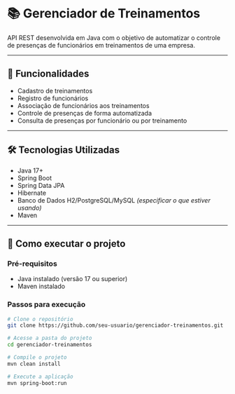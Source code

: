 # 📚 Gerenciador de Treinamentos

API REST desenvolvida em Java com o objetivo de automatizar o controle de presenças de funcionários em treinamentos de uma empresa.

---

## 🚀 Funcionalidades

- Cadastro de treinamentos
- Registro de funcionários
- Associação de funcionários aos treinamentos
- Controle de presenças de forma automatizada
- Consulta de presenças por funcionário ou por treinamento

---

## 🛠️ Tecnologias Utilizadas

- Java 17+
- Spring Boot
- Spring Data JPA
- Hibernate
- Banco de Dados H2/PostgreSQL/MySQL *(especificar o que estiver usando)*
- Maven

---

## 🧪 Como executar o projeto

### Pré-requisitos

- Java instalado (versão 17 ou superior)
- Maven instalado

### Passos para execução

```bash
# Clone o repositório
git clone https://github.com/seu-usuario/gerenciador-treinamentos.git

# Acesse a pasta do projeto
cd gerenciador-treinamentos

# Compile o projeto
mvn clean install

# Execute a aplicação
mvn spring-boot:run
